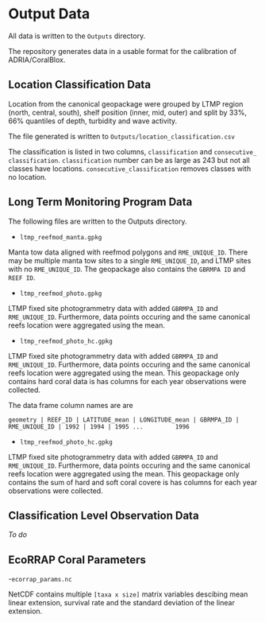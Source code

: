 # Output Data

All data is written to the `Outputs` directory.

The repository generates data in a usable format for the calibration of ADRIA/CoralBlox.

## Location Classification Data

Location from the canonical geopackage were grouped by LTMP region (north, central, south),
shelf position (inner, mid, outer) and split by 33%, 66% quantiles of depth, turbidity and
wave activity.

The file generated is written to `Outputs/location_classification.csv`

The classification is listed in two columns, `classification` and `consecutive_
classification`. `classification` number can be as large as 243 but not all classes have
locations. `consecutive_classification` removes classes with no location.

## Long Term Monitoring Program Data

The following files are written to the Outputs directory.

- `ltmp_reefmod_manta.gpkg`

Manta tow data aligned with reefmod polygons and `RME_UNIQUE_ID`. There may be multiple manta
tow sites to a single `RME_UNIQUE_ID`, and LTMP sites with no `RME_UNIQUE_ID`. The
geopackage also contains the `GBRMPA ID` and `REEF ID`.

- `ltmp_reefmod_photo.gpkg`

LTMP fixed site photogrammetry data with added `GBRMPA_ID` and `RME_UNIQUE_ID`.
Furthermore, data points occuring and the same canonical reefs location were aggregated
using the mean.

- `ltmp_reefmod_photo_hc.gpkg`

LTMP fixed site photogrammetry data with added `GBRMPA_ID` and `RME_UNIQUE_ID`.
Furthermore, data points occuring and the same canonical reefs location were aggregated
using the mean. This geopackage only contains hard coral data is has columns for each year
observations were collected.

The data frame column names are are

```julia-repl
geometry | REEF_ID | LATITUDE_mean | LONGITUDE_mean | GBRMPA_ID | RME_UNIQUE_ID | 1992 | 1994 | 1995 ...         1996
```

- `ltmp_reefmod_photo_hc.gpkg`

LTMP fixed site photogrammetry data with added `GBRMPA_ID` and `RME_UNIQUE_ID`.
Furthermore, data points occuring and the same canonical reefs location were aggregated
using the mean. This geopackage only contains the sum of hard and soft coral covere is has columns for each year
observations were collected.

## Classification Level Observation Data

*To do*

## EcoRRAP Coral Parameters

-`ecorrap_params.nc`

NetCDF contains multiple `[taxa x size]` matrix variables descibing mean linear extension,
survival rate and the standard deviation of the linear extension.

